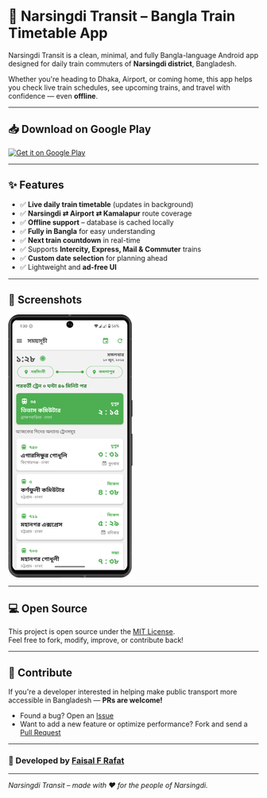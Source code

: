 # 🚆 Narsingdi Transit – Bangla Train Timetable App

Narsingdi Transit is a clean, minimal, and fully Bangla-language Android app designed for daily train commuters of **Narsingdi district**, Bangladesh.

Whether you're heading to Dhaka, Airport, or coming home, this app helps you check live train schedules, see upcoming trains, and travel with confidence — even **offline**.

---

## 📥 Download on Google Play

[![Get it on Google Play](https://play.google.com/intl/en_us/badges/images/generic/en_badge_web_generic.png)](https://play.google.com/store/apps/details?id=cc.rafat.narsingditransit)

---

## ✨ Features

- ✅ **Live daily train timetable** (updates in background)
- ✅ **Narsingdi ⇄ Airport ⇄ Kamalapur** route coverage
- ✅ **Offline support** – database is cached locally
- ✅ **Fully in Bangla** for easy understanding
- ✅ **Next train countdown** in real-time
- ✅ Supports **Intercity, Express, Mail & Commuter** trains
- ✅ **Custom date selection** for planning ahead
- ✅ Lightweight and **ad-free UI**

---

## 📸 Screenshots

<p float="left">
  <img src="https://raw.githubusercontent.com/ffrafat/narsingdi-transit-app/refs/heads/main/BRANDING/screenshot-1.png" width="250" />
</p>

---

## 💻 Open Source

This project is open source under the [MIT License](LICENSE).  
Feel free to fork, modify, improve, or contribute back!

---

## 🤝 Contribute

If you're a developer interested in helping make public transport more accessible in Bangladesh — **PRs are welcome!**

- Found a bug? Open an [Issue](https://github.com/ffrafat/narsingdi-transit-app/issues)
- Want to add a new feature or optimize performance? Fork and send a [Pull Request](https://github.com/ffrafat/narsingdi-transit-app/pulls)

---

### 👤 Developed by [Faisal F Rafat](https://github.com/ffrafat)

---

_Narsingdi Transit – made with ❤️ for the people of Narsingdi._
